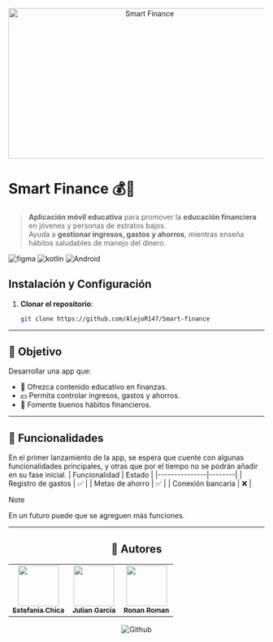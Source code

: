 <p align='center'>
 <a href='https://github.com/sponsors/alexandresanlim'>
  <img width="540" height="296" alt="Smart Finance" src="https://github.com/user-attachments/assets/3d7a340d-7e71-4c5e-a940-5b0a233b3b87" />
 </a>
</p>

# Smart Finance 💰📱

> **Aplicación móvil educativa** para promover la **educación financiera** en jóvenes y personas de estratos bajos.  
> Ayuda a **gestionar ingresos, gastos y ahorros**, mientras enseña hábitos saludables de manejo del dinero.

![figma](https://img.shields.io/badge/Figma-F24E1E?style=for-the-badge&logo=figma&logoColor=white
)
![kotlin](https://img.shields.io/badge/Kotlin-B125EA?style=for-the-badge&logo=kotlin&logoColor=white)
![Android](https://img.shields.io/badge/Android-3DDC84?style=for-the-badge&logo=android&logoColor=white)

## Instalación y Configuración

1. **Clonar el repositorio**:
   
   ```bash
   git clone https://github.com/AlejoR147/Smart-finance

---

## 🎯 Objetivo
Desarrollar una app que:  
- 📖 Ofrezca contenido educativo en finanzas.  
- 💵 Permita controlar ingresos, gastos y ahorros.  
- 🌱 Fomente buenos hábitos financieros.  

---

## 🔩 Funcionalidades
En el primer lanzamiento de la app, se espera que cuente con algunas funcionalidades principales, y otras que por el tiempo no se podrán añadir en su fase inicial.
| Funcionalidad | Estado |
|---------------|--------|
| Registro de gastos | ✅ |
| Metas de ahorro    | ✅ |
| Conexión bancaria  | ❌ |
>[!Note]
>En un futuro puede que se agreguen más funciones.
---

<div align="center">
 
## 👥 Autores  

<!-- ALL-CONTRIBUTORS-LIST:START - Do not remove or modify this section -->
<table>
  <tr>
    <td align="center"><a href="https://github.com/tefa1234-t"><img src="https://avatars.githubusercontent.com/tefa1234-t" width="80px;" alt=""/><br /><sub><b>Estefania Chica</b></sub></a></td>
    <td align="center"><a href="https://github.com/Bananomggt"><img src="https://avatars.githubusercontent.com/Bananomggt" width="80px;" alt=""/><br /><sub><b>Julian Garcia</b></sub></a></td>
    <td align="center"><a href="https://github.com/AlejoR147"><img src="https://avatars.githubusercontent.com/AlejoR147" width="80px;" alt=""/><br /><sub><b>Ronan Roman</b></sub></a></td>
  </tr>
</table>
<!-- ALL-CONTRIBUTORS-LIST:END -->

 ![Github](https://img.shields.io/badge/GitHub-100000?style=for-the-badge&logo=github&logoColor=white)

</div>

 
